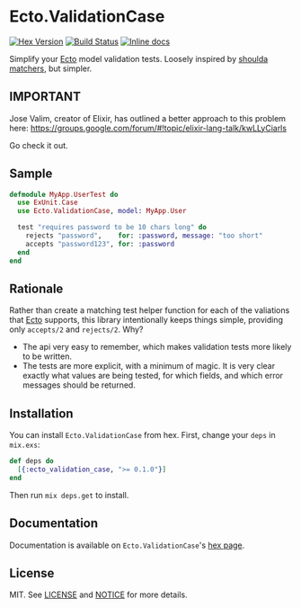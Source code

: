 Ecto.ValidationCase
==================

[![Hex Version](http://img.shields.io/hexpm/v/ecto_validation_case.svg)](https://hex.pm/packages/ecto_validation_case)
[![Build Status](https://travis-ci.org/danielberkompas/ecto_validation_case.svg?branch=master)](https://travis-ci.org/danielberkompas/ecto_validation_case)
[![Inline docs](http://inch-ci.org/github/danielberkompas/ecto_validation_case.svg?branch=master)](http://inch-ci.org/github/danielberkompas/ecto_validation_case)

Simplify your [Ecto][ecto] model validation tests. Loosely inspired by [shoulda
matchers][shoulda], but simpler.

## IMPORTANT

Jose Valim, creator of Elixir, has outlined a better approach to this problem
here: https://groups.google.com/forum/#!topic/elixir-lang-talk/kwLLyCiarls

Go check it out.

## Sample

```elixir
defmodule MyApp.UserTest do
  use ExUnit.Case
  use Ecto.ValidationCase, model: MyApp.User

  test "requires password to be 10 chars long" do
    rejects "password",    for: :password, message: "too short"
    accepts "password123", for: :password
  end
end
```

## Rationale

Rather than create a matching test helper function for each of the valiations
that [Ecto][ecto] supports, this library intentionally keeps things simple,
providing only `accepts/2` and `rejects/2`. Why?

- The api very easy to remember, which makes validation tests more likely to be
  written.
- The tests are more explicit, with a minimum of magic. It is very clear exactly
  what values are being tested, for which fields, and which error messages
  should be returned.

## Installation

You can install `Ecto.ValidationCase` from hex. First, change your `deps` in
`mix.exs`:

```elixir
def deps do
  [{:ecto_validation_case, ">= 0.1.0"}]
end
```

Then run `mix deps.get` to install.

## Documentation

Documentation is available on `Ecto.ValidationCase`'s [hex page][hex-page].

## License

MIT. See [LICENSE](/LICENSE) and [NOTICE](/NOTICE) for more details.

[hex-page]: https://hex.pm/packages/ecto_validation_case
[ecto]: https://github.com/elixir-lang/ecto
[shoulda]: http://matchers.shoulda.io/

